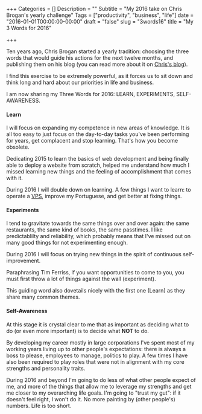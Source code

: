 +++
Categories = []
Description = ""
Subtitle = "My 2016 take on Chris Brogan's yearly challenge"
Tags = ["productivity", "business", "life"]
date = "2016-01-01T00:00:00-00:00"
draft = "false"
slug = "3words16"
title = "My 3 Words for 2016"

+++

Ten years ago, Chris Brogan started a yearly tradition: choosing the three words that would guide his actions for the next twelve months, and publishing them on his blog (you can read more about it on [Chris's blog](http://chrisbrogan.com/3-words-2016/)). 

I find this exercise to be extremely powerful, as it forces us to sit down and think long and hard about our priorities in life and business. 

I am now sharing my Three Words for 2016: LEARN, EXPERIMENTS, SELF-AWARENESS.

#### Learn

I will focus on expanding my competence in new areas of knowledge. It is all too easy to just focus on the day-to-day tasks you've been performing for years, get complacent and stop learning. That's how you become obsolete. 

Dedicating 2015 to learn the basics of web development and being finally able to deploy a website from scratch, helped me understand how much I missed learning new things and the feeling of accomplishment that comes with it. 

During 2016 I will double down on learning. A few things I want to learn: to operate a [VPS](https://en.wikipedia.org/wiki/Virtual_private_server), improve my Portuguese, and get better at fixing things.

#### Experiments

I tend to gravitate towards the same things over and over again: the same restaurants, the same kind of books, the same passtimes. I like predictablilty and reliability, which probably means that I've missed out on many good things for not experimenting enough. 

During 2016 I will focus on trying new things in the spirit of continuous self-improvement. 

Paraphrasing Tim Ferriss, if you want opportunities to come to you, you must first throw a lot of things against the wall (experiment). 

This guiding word also dovetails nicely with the first one (Learn) as they share many common themes.

#### Self-Awareness

At this stage it is crystal clear to me that as important as deciding what to do (or even more important) is to decide what **NOT** to do. 

By developing my career mostly in large corporations I've spent most of my working years living up to other people's expectations: there is always a boss to please, employees to manage, politics to play. A few times I have also been required to play roles that were not in alignment with my core strengths and personality traits. 

During 2016 and beyond I'm going to do less of what other people expect of me, and more of the things that allow me to leverage my strengths and get me closer to my overarching life goals. I'm going to "trust my gut": if it doesn't feel right, I won't do it. No more painting by (other people's) numbers. Life is too short.

